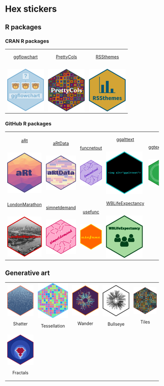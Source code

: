 # Hex stickers

## R packages

### CRAN R packages

<table>
<tr>
<td>
<a href="https://github.com/nrennie/ggflowchart"><p align="center">ggflowchart</p></a><br />
<img src="/ggflowchart/logo.png" width="120">
</td>
<td>
<a href="https://github.com/nrennie/PrettyCols"><p align="center">PrettyCols</p></a><br />
<img src="/PrettyCols/logo.png" width="120">
</td>
<td>
<a href="https://github.com/nrennie/RSSthemes"><p align="center">RSSthemes</p></a><br />
<img src="/RSSthemes/logo.png" width="120">
</td>
</tr>
</table>

### GitHub R packages

<table>
<tr>
<td>
<a href="https://github.com/nrennie/aRt"><p align="center">aRt</p></a><br />
<img src="/aRt/logo.png" width="120">
</td>
<td>
<a href="https://github.com/nrennie/aRtData"><p align="center">aRtData</p></a><br />
<img src="/aRtData/logo.png" width="120">
</td>
<td>
<a href="https://github.com/nrennie/funcnetout"><p align="center">funcnetout</p></a><br />
<img src="/funcnetout/logo.png" width="120">
</td>
<td>
<a href="https://github.com/nrennie/ggalttext"><p align="center">ggalttext</p></a><br />
<img src="/ggalttext/logo.png" width="120">
</td>
<td>
<a href="https://github.com/nrennie/ggtextcircle"><p align="center">ggtextcircle</p></a><br />
<img src="/ggtextcircle/logo.png" width="120">
</td>
</tr>
<tr>
<td>
<a href="https://github.com/nrennie/LondonMarathon"><p align="center">LondonMarathon</p></a><br />
<img src="/LondonMarathon/logo.png" width="120">
</td>
<td>
<a href="https://github.com/nrennie/simnetdemand"><p align="center">simnetdemand</p></a><br />
<img src="/simnetdemand/logo.png" width="120">
</td>
<td>
<a href="https://github.com/nrennie/usefunc"><p align="center">usefunc</p></a><br />
<img src="/usefunc/logo.png" width="120">
</td>
<td>
<a href="https://github.com/nrennie/WBLifeExpectancy"><p align="center">WBLifeExpectancy</p></a><br />
<img src="/WBLifeExpectancy/logo.png" width="120">
</td>
</tr>
</table>


## Generative art

<table>
<tr>
<td>
<img src="/Rtistry/shatter.png" width="120"><br /><p align="center">Shatter</p>
</td>
<td>
<img src="/Rtistry/random_tessellation.png" width="120"><br /><p align="center">Tessellation</p>
</td>
<td>
<img src="/Rtistry/wander.png" width="120"><br /><p align="center">Wander</p>
</td>
<td>
<img src="/Rtistry/bullseye.png" width="120"><br /><p align="center">Bullseye</p>
</td>
<td>
<img src="/Rtistry/tiles.png" width="120"><br /><p align="center">Tiles</p>
</td>
</tr>
<tr>
<td>
<img src="/Rtistry/fractals.png" width="120"><br /><p align="center">Fractals</p>
</td>
</tr>
</table>
